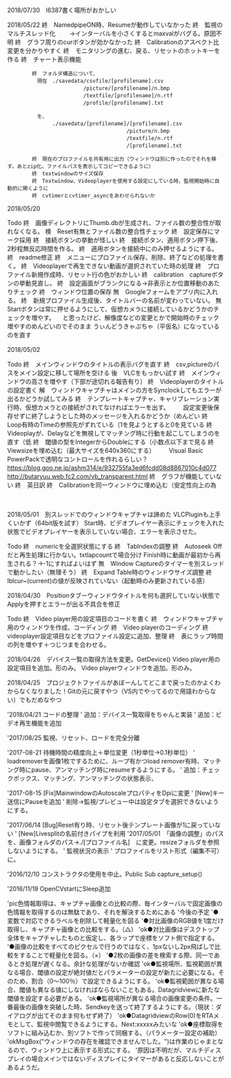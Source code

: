 ﻿2018/07/30　l6387書く場所がおかしい

2018/05/22
			終　NamedpipeON時、Resumeが動作していなかった
			終　監視のマルチスレッド化
			　　→インターバルを小さくするとmaxvalがバグる。原因不明
			終　グラフ周りのcurボタンが効かなかった
			終　Calibrationのアスペクト比変更を分かりやすく
			終　モニタリングの進む、戻る、リセットのホットキーを作る
			終　チャート表示機能

			終　フォルダ構造について、
			　現在　./savedata/csvfile/[profilename].csv
			　　　　          /picture/[profilename]/n.bmp
			　　　　          /textfile/[profilename]/n.rtf
			　　　　          /profile/[profilename].txt

			　を、
			　　　　./savedata/[profilename]/[profilename].csv
			　　　　                        /picture/n.bmp
			　　　　                        /textfile/n.rtf
			　　　　                        /[profilename].txt

			終　現在のプロファイルを共有用に出力（ウィンドウは別に作ったのでそれを移す。あとzip化。ファイルパスを表示してコピーできるように）
			終　textwindowのサイズ保存
			終　Textwindow、Videoplayerを使用する設定にしている時、監視開始時に自動的に開くように
			終　cvtimerとcvtimer_asyncをあわせられないか


2018/05/20

Todo
			終　画像ディレクトリにThumb.dbが生成され、ファイル数の整合性が取れなくなる。
			検　Reset有無とファイル数の整合性チェック
			終　設定保存にマーク採用
			終　接続ボタンの挙動が怪しい
			終　接続ボタン、適用ボタン押下後、2秒程無反応時間を作る。
			終　適用ボタンを接続中にのみ押せるようにする。
			終　readme修正
			終　メニューにプロファイル保存、削除、終了などの処理を書く。
			終　Videoplayerで再生できない動画が選択されていた時の処理
			終　プロファイル新規作成時、リセット行の色がおかしい
			終　calibration　captureボタンの挙動見直し。
			終　設定画面がブランクになる→非表示とか位置移動のあたりチェック
			終　ウィンドウ位置の保存
			無　Googleフォームをアプリ内に入れる。
			終　新規プロファイル生成後、タイトルバーの名前が変わっていない。
			無　Startボタンは常に押せるようにして、仮想カメラに接続しているかどうかのチェックを増やす。
			　と思ったけど、解像度などの変更とかで開始時のチェック増やすのめんどいのでそのまま
			うぃんどうきゃぷちゃ（平仮名）になっているのを直す

2018/05/02　

Todo		終　メインウィンドウのタイトルの表示バグを直す
			終　csv,pictureのパスをメイン設定に移して場所を空ける
			後　VLCをもっかい試す
			終　メインウィンドウの高さを増やす（下部が途切れる報告有り）
			終　Videoplayerのタイトルの設定書く
			解　ウィンドウキャプチャはメインの方をSynclockしてもエラーが出るかどうか試してみる
			終　テンプレートキャプチャ、キャリブレーション実行時、仮想カメラとの接続がされてなければエラーを出す。
			　　設定変更後保存せずに終了しようとした時のメッセージを入れるかどうか（めんどい
			終　Loop有時のTimeの参照先がずれている（1を見ようとすると0を見ている
			終　Videoplayが、Delayなどを無視してマッチング時に行動を起こしてしまうのを直す（低
			終　閾値の型をIntegerからDoubleにする（小数点以下まで見る
			終　Viewsizeを埋め込む（最大サイズを640x360にする）
			　　Visual Basic PowerPackで透明なコントロールを作れるらしい？
			　https://blog.goo.ne.jp/ashm314/e/932755fa3ed6fcdd08d8867010c4d077
			　http://butaryuu.web.fc2.com/vb_transparent.html
			終　グラフが機能していない
			終　英日訳
			終　Calibrationを同一ウィンドウに埋め込む（安定性向上の為



　　　　　　


2018/05/01　別スレッドでのウィンドウキャプチャは諦めた
			VLCPluginも上手くいかず（64bit版を試す）
			Start時、ビデオプレイヤー表示にチェックを入れた状態でビデオプレイヤーを表示していない場合、エラーを表示させた。

			
Todo		終　numericを全選択状態にする
			終　TabIndexの調整
			終　Autoseek Offだと再生処理に行かない。txtlapcountで場合分け
			Finish時に動画が最初から再生される？→-1にすればよいはず
			無　Window Captureのタイマーを別スレッドで動かしたい（無理そう）
			終　Expand Table時のウィンドウサイズ調整
			終　lblcur~(current)の値が反映されていない（起動時のみ更新されている感）


2018/04/30　Positionタブーウィンドウタイトルを何も選択していない状態でApplyを押すとエラーが出る不具合を修正
			


Todo		終　Video player用の設定項目のコードを書く
			終　ウィンドウキャプチャ用のウィンドウを作成、コーディング
			終　Video playerのコーディング
			終　videoplayer設定項目などをプロファイル設定に追加、整理
			終　表にラップ時間の列を増やす＋つじつまを合わせる。

2018/04/26　デバイス一覧の取得方法を変更。GetDevice()
			Video player用の設定項目を追加。形のみ。
			Video playerウィンドウを追加。形のみ。



2018/04/25　プロジェクトファイルがあぼーんしてどこまで戻ったのかよくわからなくなりました！Gitの元に戻すやつ（VS内でやってるので用語わからない）でもだめなやつ


'2018/04/21 コードの整理
'           追加：デバイス一覧取得をちゃんと実装
'           追加：ビデオ再生機能を追加

'2017/08/25 監視、リセット、ロードを完全分離

'2017-08-21 待機時間の精度向上＋単位変更（1秒単位→0.1秒単位）
'           loadremoverを画像1枚でするために、ループ有かつload remover有時、マッチング時にpause、アンマッチング時にresumeするようにする。
'           追加：チェックボックス、マッチング、アンマッチングの状態表示、


'2017-08-15 [Fix]MainwindowのAutoscaleプロパティをDpiに変更
'           [New]キー送信にPauseを追加
'           削除→監視/プレビュー中は設定タブを選択できないようにする。

'2017/06/14     [Bug]Reset有り時、リセット後テンプレート画像が1に戻っていない
'               [New]Livesplitの名前付きパイプを利用
'2017/05/01　「画像の調整」のパスを、画像フォルダのパス→./[プロファイル名]　に変更。resizeフォルダを参照しないようにする。
'            監視状況の表示
'            プロファイルをリスト形式（編集不可）に。


'2016/12/10 コンストラクタの使用を中止。Public Sub capture_setup()

'2016/11/19 OpenCVstartにSleep追加


'pic色情報取得は、キャプチャ画像との比較の際、毎インターバルで固定画像の色情報を取得するのは無駄であり、それを解決するためにある
'今後の予定
'●変数で対応できるラベルを削除して軽量化を図る
'●対比画像のRGB値を1度だけ取得し、キャプチャ画像との比較をする。（△）
'ok●対比画像はデスクトップ全体をキャプチャしたものと仮定し、各ラップで座標をソフト側で指定する。
'●画像の比較をすべてのピクセルで行うのではなく、1pxないし2px飛ばしで比較をすることで軽量化を図る。（×）
'●2枚の画像の差を検索する際、同一であるとき処理が遅くなる。余計な処理がないか確認
'ok●監視場所、監視範囲が異なる場合、閾値の設定が絶対値だとパラメーターの設定が新たに必要になる。そのため、割合（0～100％）で設定できるようにする。
'ok●監視範囲が異なる場合、閾値も異なる値にしなければならないこともある。Datagridviewに新たな閾値を設定する必要がある。
'ok●監視場所が異なる場合の画像変更の条件。一番最後の画像を突破した時、Sendkeyを送って終了するようにする。（現状：ダイアログが出てそのまま何もせず終了）
'ok●DatagridviewのRow(0)をRTAメモとして、監視中閲覧できるようにする。Next:xxxxxみたいな
'ok●座標取得をソフトに組み込むか、別ソフトで作って同梱する。（パラメーター設定の補助）
'okMsgBox("ウィンドウの存在を確認できませんでした。")は作業のじゃまとなるので、ウィンドウ上に表示する形式にする。
'原因は不明だが、マルチディスプレイの場合メインではないディスプレイにタイマーがあると反応しないことがあるようだ。